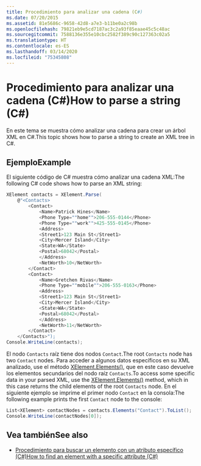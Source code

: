 ```yaml
---
title: Procedimiento para analizar una cadena (C#)
ms.date: 07/20/2015
ms.assetid: 81e5686c-9658-42d8-a7e3-b11be0a2c98b
ms.openlocfilehash: 79821eb9e5cd7187ac3c2a93f85eaae45c5c48ac
ms.sourcegitcommit: 7588136e355e10cbc2582f389c90c127363c02a5
ms.translationtype: HT
ms.contentlocale: es-ES
ms.lasthandoff: 03/14/2020
ms.locfileid: "75345808"
---
```

# <a name="how-to-parse-a-string-c"></a><span data-ttu-id="4ee60-102">Procedimiento para analizar una cadena (C#)</span><span class="sxs-lookup"><span data-stu-id="4ee60-102">How to parse a string (C#)</span></span>

<span data-ttu-id="4ee60-103">En este tema se muestra cómo analizar una cadena para crear un árbol XML en C#.</span><span class="sxs-lookup"><span data-stu-id="4ee60-103">This topic shows how to parse a string to create an XML tree in C#.</span></span>

## <a name="example"></a><span data-ttu-id="4ee60-104">Ejemplo</span><span class="sxs-lookup"><span data-stu-id="4ee60-104">Example</span></span>

<span data-ttu-id="4ee60-105">El siguiente código de C# muestra cómo analizar una cadena XML:</span><span class="sxs-lookup"><span data-stu-id="4ee60-105">The following C# code shows how to parse an XML string:</span></span>

```csharp
XElement contacts = XElement.Parse(
    @"<Contacts>
        <Contact>
            <Name>Patrick Hines</Name>
            <Phone Type=""home"">206-555-0144</Phone>
            <Phone Type=""work"">425-555-0145</Phone>
            <Address>
            <Street1>123 Main St</Street1>
            <City>Mercer Island</City>
            <State>WA</State>
            <Postal>68042</Postal>
            </Address>
            <NetWorth>10</NetWorth>
        </Contact>
        <Contact>
            <Name>Gretchen Rivas</Name>
            <Phone Type=""mobile"">206-555-0163</Phone>
            <Address>
            <Street1>123 Main St</Street1>
            <City>Mercer Island</City>
            <State>WA</State>
            <Postal>68042</Postal>
            </Address>
            <NetWorth>11</NetWorth>
        </Contact>
    </Contacts>");
Console.WriteLine(contacts);
```

<span data-ttu-id="4ee60-106">El nodo `Contacts` raíz tiene dos nodos `Contact`.</span><span class="sxs-lookup"><span data-stu-id="4ee60-106">The root `Contacts` node has two `Contact` nodes.</span></span> <span data-ttu-id="4ee60-107">Para acceder a algunos datos específicos en su XML analizado, use el método [XElement.Elements()](xref:System.Xml.Linq.XContainer.Elements), que en este caso devuelve los elementos secundarios del nodo raíz `Contacts`.</span><span class="sxs-lookup"><span data-stu-id="4ee60-107">To access some specific data in your parsed XML, use the [XElement.Elements()](xref:System.Xml.Linq.XContainer.Elements) method, which in this case returns the child elements of the root `Contacts` node.</span></span> <span data-ttu-id="4ee60-108">En el siguiente ejemplo se imprime el primer nodo `Contact` en la consola:</span><span class="sxs-lookup"><span data-stu-id="4ee60-108">The following example prints the first `Contact` node to the console:</span></span>

```csharp
List<XElement> contactNodes = contacts.Elements("Contact").ToList();
Console.WriteLine(contactNodes[0]);
```

## <a name="see-also"></a><span data-ttu-id="4ee60-109">Vea también</span><span class="sxs-lookup"><span data-stu-id="4ee60-109">See also</span></span>

- [<span data-ttu-id="4ee60-110">Procedimiento para buscar un elemento con un atributo específico (C#)</span><span class="sxs-lookup"><span data-stu-id="4ee60-110">How to find an element with a specific attribute (C#)</span></span>](how-to-find-an-element-with-a-specific-attribute.md)
